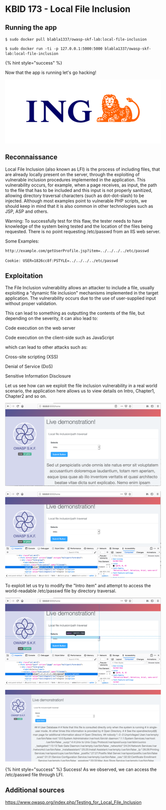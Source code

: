 # KBID 173 - Local File Inclusion


## Running the app


```text
$ sudo docker pull blabla1337/owasp-skf-lab:local-file-inclusion
```

```text
$ sudo docker run -ti -p 127.0.0.1:5000:5000 blabla1337/owasp-skf-lab:local-file-inclusion
```

{% hint style="success" %}

Now that the app is running let's go hacking! 

![Docker image and write-ip thanks to ING!](.gitbook/assets/ING_Primary_Logo.png)

## Reconnaissance

Local File Inclusion (also known as LFI) is the process of including files, that are already locally present on the server, through the exploiting of vulnerable inclusion procedures implemented in the application. This vulnerability occurs, for example, when a page receives, as input, the path to the file that has to be included and this input is not properly sanitized, allowing directory traversal characters (such as dot-dot-slash) to be injected. Although most examples point to vulnerable PHP scripts, we should keep in mind that it is also common in other technologies such as JSP, ASP and others.

Warning: To successfully test for this flaw, the tester needs to have knowledge of the system being tested and the location of the files being requested. There is no point requesting /etc/passwd from an IIS web server.

Some Examples:

```text
http://example.com/getUserProfile.jsp?item=../../../../etc/passwd

Cookie: USER=1826cc8f:PSTYLE=../../../../etc/passwd
```

## Exploitation

The File Inclusion vulnerability allows an attacker to include a file, usually exploiting a "dynamic file inclusion" mechanisms implemented in the target application. The vulnerability occurs due to the use of user-supplied input without proper validation.

This can lead to something as outputting the contents of the file, but depending on the severity, it can also lead to:

Code execution on the web server

Code execution on the client-side such as JavaScript 

which can lead to other attacks such as:

Cross-site scripting (XSS)

Denial of Service (DoS)

Sensitive Information Disclosure

Let us see how can we exploit the file inclusion vulnerability in a real world scenario, the application here allows us to view details on Intro, Chapter1, Chapter2 and so on.

![](.gitbook/assets/LFI1.png)

![](.gitbook/assets/LFI2.png)

To exploit let us try to modify the "Intro item" and attempt to access the world-readable /etc/passwd file by directory traversal.

![](.gitbook/assets/LFI3.png)

![](.gitbook/assets/LFI4.png)

{% hint style="success" %} Success! As we observed, we can access the /etc/passwd file through LFI.

## Additional sources

https://www.owasp.org/index.php/Testing_for_Local_File_Inclusion 
